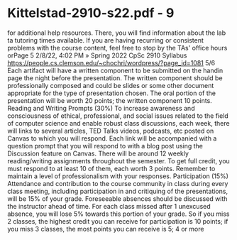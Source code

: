 # Kittelstad-2910-s22.pdf - 9

for additional help resources. There, you
will find information about the lab ta
tutoring times available.
If you are having recurring or consistent
problems with the course content, feel
free to stop by the TAs' office hours orPage 5
2/8/22, 4:02 PM » Spring 2022 CpSc 2910 Syllabus
https://people.cs.clemson.edu/~chochri/wordpress/?page_id=1081 5/6
Each artifact will have a written component to be submitted on the
handin page the night before the presentation. The written
component should be professionally composed and could be slides or
some other document appropriate for the type of presentation
chosen. The oral portion of the presentation will be worth 20 points;
the written component 10 points.
Reading and Writing Prompts (30%)
To increase awareness and consciousness of ethical, professional, and
social issues related to the field of computer science and enable
robust class discussions, each week, there will links to several
articles, TED Talks videos, podcasts, etc posted on Canvas to which
you will respond. Each link will be accompanied with a question
prompt that you will respond to with a blog post using the Discussion
feature on Canvas. There will be around 12 weekly reading/writing
assignments throughout the semester. To get full credit, you must
respond to at least 10 of them, each worth 3 points. Remember to
maintain a level of professionalism with your responses.
Participation (15%)
Attendance and contribution to the course community in class during
every class meeting, including participation in and critiquing of the
presentations, will be 15% of your grade. Foreseeable absences
should be discussed with the instructor ahead of time.
For each class missed after 1 unexcused absence, you will lose 5%
towards this portion of your grade. So if you miss 2 classes, the
highest credit you can receive for participation is 10 points; if you
miss 3 classes, the most points you can receive is 5; 4 or more